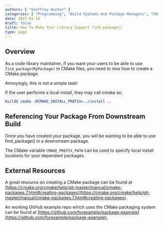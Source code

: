 ```yaml
---
authors: [ "Geoffrey Hunter" ]
categories: [ "Programming", "Build Systems And Package Managers", "CMake" ]
date: 2017-01-16
draft: false
title: How To Make Your Library Support find_package()
type: page
---
```


## Overview

As a code library maintainer, if you want your users to be able to use `find_package(MyPackage)` in CMake files, you need to now how to create a CMake _package_.

Annoyingly, this is not a simple task!

If the user performs a local install, they may call cmake as:

```cmake
build$ cmake -DCMAKE_INSTALL_PREFIX=../install ..
```

## Referencing Your Package From Downstream Build

Once you have created your package, you will be wanting to be able to use find_package() in a downstream package.

The CMake variable `CMAKE_PREFIX_PATH` can be used to specify local install locations for your dependent packages.

## External Resources

A great resource on creating a CMake package can be found at [https://cmake.org/cmake/help/git-master/manual/cmake-packages.7.html#creating-packages](https://cmake.org/cmake/help/git-master/manual/cmake-packages.7.html#creating-packages).

An working GitHub example repo which uses the CMake packaging system can be found at [https://github.com/forexample/package-example](https://github.com/forexample/package-example).
